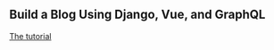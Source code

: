 ## Build a Blog Using Django, Vue, and GraphQL

[The tutorial](https://realpython.com/python-django-blog/)